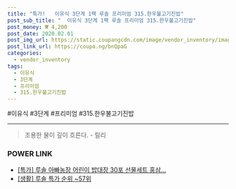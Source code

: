 ```yaml
--- 
title: "특가!   이유식 3단계 1팩 루솔 프리미엄 315.한우불고기진밥" 
post_sub_title: "  이유식 3단계 1팩 루솔 프리미엄 315.한우불고기진밥" 
post_money: ₩ 4,200 
post_date: 2020.02.01 
post_img_url: https://static.coupangcdn.com/image/vendor_inventory/images/2016/10/04/13/0/17e16ba1-ebbb-4e29-bf42-d72783bbe28f.jpg 
post_link_url: https://coupa.ng/bnQpaG 
categories: 
  - vendor_inventory 
tags: 
  - 이유식 
  - 3단계 
  - 프리미엄 
  - 315.한우불고기진밥 
--- 
```

  #이유식 #3단계 #프리미엄 #315.한우불고기진밥 
<hr> 

> 조용한 물이 깊이 흐른다. - 릴리 


### POWER LINK

* <a href="https://blog.naver.com/santokki14/221792207478" target="_blank">[특가] 루솔 아빠농장 어린이 밥대장 30포 선물세트 홍삼...</a>
* <a href="https://blog.naver.com/sakai111/221792012845" target="_blank"> [생활] 루솔 특가 순위 ~57위</a>

